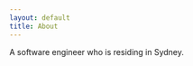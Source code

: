 ```yaml
---
layout: default
title: About
---
```


A software engineer who is residing in Sydney. <Add more later>
